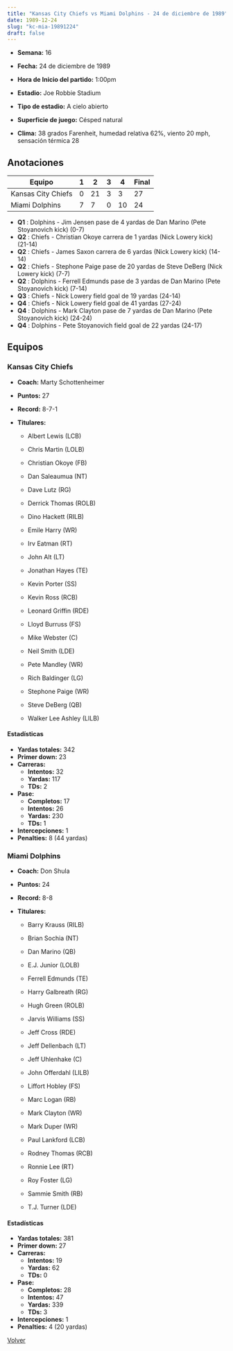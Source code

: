 ```yaml
---
title: "Kansas City Chiefs vs Miami Dolphins - 24 de diciembre de 1989"
date: 1989-12-24
slug: "kc-mia-19891224"
draft: false
---
```


* **Semana:** 16
* **Fecha:** 24 de diciembre de 1989

* **Hora de Inicio del partido:** 1:00pm
* **Estadio:** Joe Robbie Stadium
* **Tipo de estadio:** A cielo abierto
* **Superficie de juego:** Césped natural
* **Clima:** 38 grados Farenheit, humedad relativa 62%, viento 20 mph, sensación térmica 28





## Anotaciones
| Equipo | 1 | 2 | 3 | 4 | Final |
|--------|---|---|---|---|-------|
| Kansas City Chiefs  | 0 | 21 | 3 | 3  | 27 |
| Miami Dolphins  | 7 | 7 | 0 | 10  | 24 |
* **Q1** : Dolphins - Jim Jensen pase de 4 yardas de Dan Marino (Pete Stoyanovich kick) (0-7)
* **Q2** : Chiefs - Christian Okoye carrera de 1 yardas (Nick Lowery kick) (21-14)
* **Q2** : Chiefs - James Saxon carrera de 6 yardas (Nick Lowery kick) (14-14)
* **Q2** : Chiefs - Stephone Paige pase de 20 yardas de Steve DeBerg (Nick Lowery kick) (7-7)
* **Q2** : Dolphins - Ferrell Edmunds pase de 3 yardas de Dan Marino (Pete Stoyanovich kick) (7-14)
* **Q3** : Chiefs - Nick Lowery field goal de 19 yardas (24-14)
* **Q4** : Chiefs - Nick Lowery field goal de 41 yardas (27-24)
* **Q4** : Dolphins - Mark Clayton pase de 7 yardas de Dan Marino (Pete Stoyanovich kick) (24-24)
* **Q4** : Dolphins - Pete Stoyanovich field goal de 22 yardas (24-17)


## Equipos


### Kansas City Chiefs
* **Coach:** Marty Schottenheimer
* **Puntos:** 27
* **Record:** 8-7-1
* **Titulares:** 

  * Albert Lewis (LCB) 

  * Chris Martin (LOLB) 

  * Christian Okoye (FB) 

  * Dan Saleaumua (NT) 

  * Dave Lutz (RG) 

  * Derrick Thomas (ROLB) 

  * Dino Hackett (RILB) 

  * Emile Harry (WR) 

  * Irv Eatman (RT) 

  * John Alt (LT) 

  * Jonathan Hayes (TE) 

  * Kevin Porter (SS) 

  * Kevin Ross (RCB) 

  * Leonard Griffin (RDE) 

  * Lloyd Burruss (FS) 

  * Mike Webster (C) 

  * Neil Smith (LDE) 

  * Pete Mandley (WR) 

  * Rich Baldinger (LG) 

  * Stephone Paige (WR) 

  * Steve DeBerg (QB) 

  * Walker Lee Ashley (LILB) 

#### Estadísticas
* **Yardas totales:** 342
* **Primer down:** 23
* **Carreras:**
  * **Intentos:** 32
  * **Yardas:** 117
  * **TDs:** 2
* **Pase:**
  * **Completos:** 17
  * **Intentos:** 26
  * **Yardas:** 230
  * **TDs:** 1
* **Intercepciones:** 1
* **Penalties:** 8 (44 yardas)

### Miami Dolphins
* **Coach:** Don Shula
* **Puntos:** 24
* **Record:** 8-8
* **Titulares:** 

  * Barry Krauss (RILB) 

  * Brian Sochia (NT) 

  * Dan Marino (QB) 

  * E.J. Junior (LOLB) 

  * Ferrell Edmunds (TE) 

  * Harry Galbreath (RG) 

  * Hugh Green (ROLB) 

  * Jarvis Williams (SS) 

  * Jeff Cross (RDE) 

  * Jeff Dellenbach (LT) 

  * Jeff Uhlenhake (C) 

  * John Offerdahl (LILB) 

  * Liffort Hobley (FS) 

  * Marc Logan (RB) 

  * Mark Clayton (WR) 

  * Mark Duper (WR) 

  * Paul Lankford (LCB) 

  * Rodney Thomas (RCB) 

  * Ronnie Lee (RT) 

  * Roy Foster (LG) 

  * Sammie Smith (RB) 

  * T.J. Turner (LDE) 

#### Estadísticas
* **Yardas totales:** 381
* **Primer down:** 27
* **Carreras:**
  * **Intentos:** 19
  * **Yardas:** 62
  * **TDs:** 0
* **Pase:**
  * **Completos:** 28
  * **Intentos:** 47
  * **Yardas:** 339
  * **TDs:** 3
* **Intercepciones:** 1
* **Penalties:** 4 (20 yardas)


[Volver](/historia/1989)
